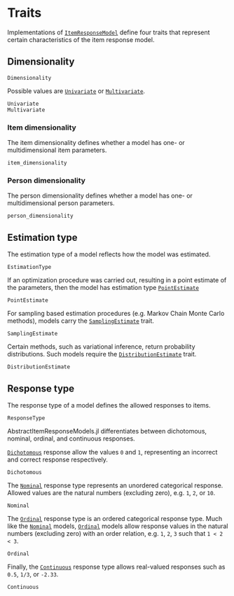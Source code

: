 # Traits

Implementations of [`ItemResponseModel`](@ref) define four traits that represent certain characteristics of the item response model.

## Dimensionality
```@docs; canonical=false
Dimensionality
```

Possible values are [`Univariate`](@ref) or [`Multivariate`](@ref).

```@docs; canonical=false
Univariate
Multivariate
```

### Item dimensionality
The item dimensionality defines whether a model has one- or multidimensional item parameters.

```@docs; canonical=false
item_dimensionality
```

### Person dimensionality
The person dimensionality defines whether a model has one- or multidimensional person parameters. 

```@docs; canonical=false
person_dimensionality
```

## Estimation type
The estimation type of a model reflects how the model was estimated. 

```@docs; canonical=false
EstimationType
```

If an optimization procedure was carried out, resulting in a point estimate of the parameters, then the model has estimation type [`PointEstimate`](@ref)

```@docs; canonical=false
PointEstimate
```

For sampling based estimation procedures (e.g. Markov Chain Monte Carlo methods), models carry the [`SamplingEstimate`](@ref) trait.

```@docs; canonical=false
SamplingEstimate
```

Certain methods, such as variational inference, return probability distributions. Such models require the [`DistributionEstimate`](@ref) trait.

```@docs; canonical=false
DistributionEstimate
```

## Response type
The response type of a model defines the allowed responses to items. 

```@docs; canonical=false
ResponseType
```

AbstractItemResponseModels.jl differentiates between dichotomous, nominal, ordinal, and continuous responses. 

[`Dichotomous`](@ref) response allow the values `0` and `1`, representing an incorrect and correct response respectively. 

```@docs; canonical=false
Dichotomous
```

The [`Nominal`](@ref) response type represents an unordered categorical response. Allowed values are the natural numbers (excluding zero), e.g. `1`, `2`, or `10`. 

```@docs; canonical=false
Nominal
```

The [`Ordinal`](@ref) response type is an ordered categorical response type. Much like the [`Nominal`](@ref) models, [`Ordinal`](@ref) models allow response values in the natural numbers (excluding zero) with an order relation, e.g. `1`, `2`, `3` such that `1 < 2 < 3`.

```@docs; canonical=false
Ordinal
```

Finally, the [`Continuous`](@ref) response type allows real-valued responses such as `0.5`, `1/3`, or `-2.33`.

```@docs; canonical=false
Continuous
```
